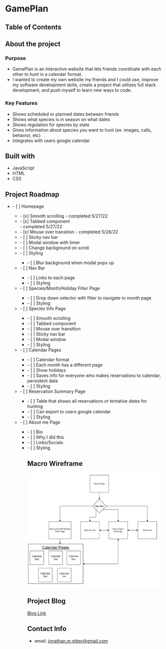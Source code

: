 # GamePlan

## Table of Contents

## About the project

### Purpose

- GamePlan is an interactive website that lets friends coordinate with each other to hunt in a calendar format.
- I wanted to create my own website my friends and I could use, improve my software development skills, create a project that utilizes full stack development, and push myself to learn new ways to code.

### Key Features

- Shows scheduled or planned dates between friends
- Shows what species is in season on what dates
- Shows regulation for species by state
- Gives information about species you want to hunt (ex: images, calls, behavior, etc)
- Integrates with users google calendar

## Built with

- JavaScript
- HTML
- CSS

## Project Roadmap

<ul>
  <li> - [ ] Homepage </li>
    <ul> 
      <li> - [x] Smooth scrolling - completed 5/27/22</li>
      <li> - [x] Tabbed component </li> - completed 5/27/22
      <li> - [x] Mouse over transition - completed 5/26/22</li> 
      <li> - [ ] Sticky nav bar </li> 
      <li> - [ ] Modal window with timer</li> 
      <li> - [ ] Change background on scroll</li>  
      <li> - [ ] Styling </li> 
        <ul>
          <li> - [ ] Blur background when modal pops up </li>
    </ul>
  <li> - [ ] Nav Bar </li>
    <ul>
      <li> - [ ] Links to each page </li> 
      <li> - [ ] Styling </li>
    </ul>
  <li> - [ ] Species/Month/Holiday Filter Page</li>
    <ul>
      <li> - [ ] Drop down selector with filter to navigate to month page</li>
      <li> - [ ] Styling </li>
    </ul>
  <li> - [ ] Species Info Page</li>
  <ul>
      <li> - [ ] Smooth scrolling</li>
      <li> - [ ] Tabbed component </li>
      <li> - [ ] Mouse over transition </li> 
      <li> - [ ] Sticky nav bar </li> 
      <li> - [ ] Modal window </li>
      <li> - [ ] Styling </li>
    </ul>
  <li> - [ ] Calendar Pages </li>
    <ul>
      <li> - [ ] Calendar format </li>
      <li> - [ ] Each month has a different page </li>
      <li> - [ ] Show holidays </li>
      <li> - [ ] Saves info for everyone who makes reservations to calendar, persistent data </li>
      <li> - [ ] Styling </li>
    </ul>
  <li> - [ ] Reservation Summary Page</li>
  <ul>
    <li> - [ ] Table that shows all reservations or tentative dates for hunting</li>
    <li> - [ ] Can export to users google calendar </li>
    <li> - [ ] Styling </li>
  </ul>
  <li> - [ ] About me Page</li>
  <ul>
    <li> - [ ] Bio </li>
    <li> - [ ] Why I did this </li>
    <li> - [ ] Links/Socials </li>
    <li> - [ ] Styling </li>
  </ul>
<ul>

## Macro Wireframe

![project wireframe](/images/Wireframe.jpg)

## Project Blog

[Blog Link](/devblog.md)

## Contact Info

- email: jonathan.m.gitter@gmail.com
